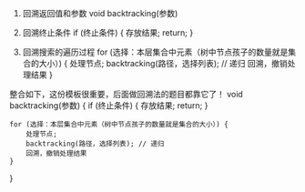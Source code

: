 1. 回溯返回值和参数
void backtracking(参数)

2. 回溯终止条件
if (终止条件) {
    存放结果;
    return;
}
3. 回溯搜索的遍历过程
for (选择：本层集合中元素（树中节点孩子的数量就是集合的大小）) {
    处理节点;
    backtracking(路径，选择列表); // 递归
    回溯，撤销处理结果
}

整合如下，这份模板很重要，后面做回溯法的题目都靠它了！
void backtracking(参数) {
    if (终止条件) {
        存放结果;
        return;
    }

    for (选择：本层集合中元素（树中节点孩子的数量就是集合的大小）) {
        处理节点;
        backtracking(路径，选择列表); // 递归
        回溯，撤销处理结果
    }
}
